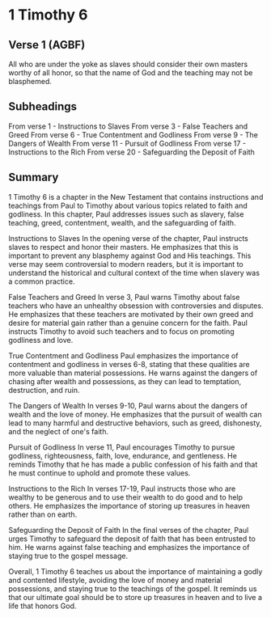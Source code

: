 # 1 Timothy 6

## Verse 1 (AGBF)

All who are under the yoke as slaves should consider their own masters worthy of all honor, so that the name of God and the teaching may not be blasphemed.

## Subheadings

From verse 1 - Instructions to Slaves
From verse 3 - False Teachers and Greed
From verse 6 - True Contentment and Godliness
From verse 9 - The Dangers of Wealth
From verse 11 - Pursuit of Godliness
From verse 17 - Instructions to the Rich
From verse 20 - Safeguarding the Deposit of Faith

## Summary

1 Timothy 6 is a chapter in the New Testament that contains instructions and teachings from Paul to Timothy about various topics related to faith and godliness. In this chapter, Paul addresses issues such as slavery, false teaching, greed, contentment, wealth, and the safeguarding of faith.

Instructions to Slaves
In the opening verse of the chapter, Paul instructs slaves to respect and honor their masters. He emphasizes that this is important to prevent any blasphemy against God and His teachings. This verse may seem controversial to modern readers, but it is important to understand the historical and cultural context of the time when slavery was a common practice.

False Teachers and Greed
In verse 3, Paul warns Timothy about false teachers who have an unhealthy obsession with controversies and disputes. He emphasizes that these teachers are motivated by their own greed and desire for material gain rather than a genuine concern for the faith. Paul instructs Timothy to avoid such teachers and to focus on promoting godliness and love.

True Contentment and Godliness
Paul emphasizes the importance of contentment and godliness in verses 6-8, stating that these qualities are more valuable than material possessions. He warns against the dangers of chasing after wealth and possessions, as they can lead to temptation, destruction, and ruin.

The Dangers of Wealth
In verses 9-10, Paul warns about the dangers of wealth and the love of money. He emphasizes that the pursuit of wealth can lead to many harmful and destructive behaviors, such as greed, dishonesty, and the neglect of one's faith.

Pursuit of Godliness
In verse 11, Paul encourages Timothy to pursue godliness, righteousness, faith, love, endurance, and gentleness. He reminds Timothy that he has made a public confession of his faith and that he must continue to uphold and promote these values.

Instructions to the Rich
In verses 17-19, Paul instructs those who are wealthy to be generous and to use their wealth to do good and to help others. He emphasizes the importance of storing up treasures in heaven rather than on earth.

Safeguarding the Deposit of Faith
In the final verses of the chapter, Paul urges Timothy to safeguard the deposit of faith that has been entrusted to him. He warns against false teaching and emphasizes the importance of staying true to the gospel message.

Overall, 1 Timothy 6 teaches us about the importance of maintaining a godly and contented lifestyle, avoiding the love of money and material possessions, and staying true to the teachings of the gospel. It reminds us that our ultimate goal should be to store up treasures in heaven and to live a life that honors God.